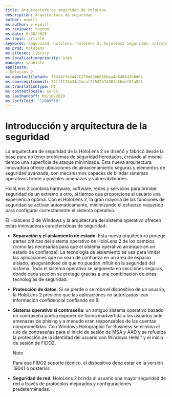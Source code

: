 ```yaml
---
title: Arquitectura de seguridad de HoloLens
description: Arquitectura de seguridad
author: evmill
ms.author: v-evmill
ms.reviewer: tagran
ms.date: 6/30/2020
ms.topic: article
keywords: seguridad, hololens, hololens 2, hololens2 seguridad, introducción a la seguridad, arquitectura de seguridad, arquitectura, arquitectura de hololens 2
ms.prod: hololens
ms.sitesec: library
ms.localizationpriority: high
manager: yannisle
appliesto:
- HoloLens 2
ms.openlocfilehash: f8434ffe2442f270d6360018bea4b64064168d0c
ms.sourcegitcommit: 72ff3174b34d2acaf72547b7d981c66aef8fa82f
ms.translationtype: HT
ms.contentlocale: es-ES
ms.lasthandoff: 09/10/2020
ms.locfileid: "11009558"
---
```

# Introducción y arquitectura de la seguridad

La arquitectura de seguridad de la HoloLens 2 se diseñó y fabricó desde la base para no tener problemas de seguridad heredados, creando al mismo tiempo una superficie de ataque minimizada. Esta nueva arquitectura innovadora ofrece ubicaciones de almacenamiento seguras y elementos de seguridad avanzada, con mecanismos capaces de blindar sistemas operativos frente a posibles amenazas y vulnerabilidades.

HoloLens 2 combina hardware, software, redes y servicios para brindar seguridad de un extremo a otro, al tiempo que proporciona al usuario una experiencia óptima. Con el HoloLens 2, la gran mayoría de las funciones de seguridad se activan automáticamente, minimizando el esfuerzo requerido para configurar correctamente el sistema operativo.

El HoloLens 2 de Windows y la arquitectura del sistema operativo ofrecen estas innovadoras características de seguridad:

  * **Separación y el aislamiento de estado**: Esta nueva arquitectura protege partes críticas del sistema operativo de HoloLens 2 de los cambios (como las necesarias para que el sistema operativo arranque en un estado de confianza). La tecnología de aislamiento se usa para limitar las aplicaciones que no sean de confianza en un área de espacio aislado, asegurándose de que no puedan influir en la seguridad del sistema. Todo el sistema operativo se segmenta en secciones seguras, donde cada sección se protege gracias a una combinación de otras tecnologías de seguridad.
  
  * **Protección de datos**: Si se pierde o se roba el dispositivo de un usuario, la HoloLens 2 previene que las aplicaciones no autorizadas lean información confidencial confiando en Bi 
  
  * **Sistema operativo si contraseña**: un antiguo sistema operativo basado en contraseña podría exponer de forma inadvertida a los usuarios ante amenazas de phising y a menudo eran responsables de las cuentas comprometidas. Con Windows Holographic for Business se elimina el uso de contraseñas para el inicio de sesión de MSA y AAD y se refuerza la protección de la identidad del usuario con Windows Hello™ y el inicio de sesión de FIDO2. 
  
    > [!NOTE]
    > Para que FIDO2 soporte técnico, el dispositivo debe estar en la versión 19041 o posterior. 

  * **Seguridad de red**: HoloLens 2 brinda al usuario una mayor seguridad de red a través de protocolos mejorados y configuraciones predeterminadas.
